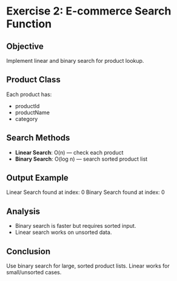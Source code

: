 # Exercise 2: E-commerce Search Function

## Objective
Implement linear and binary search for product lookup.

## Product Class
Each product has:
- productId
- productName
- category

## Search Methods
- **Linear Search**: O(n) — check each product
- **Binary Search**: O(log n) — search sorted product list

## Output Example
Linear Search found at index: 0
Binary Search found at index: 0


## Analysis
- Binary search is faster but requires sorted input.
- Linear search works on unsorted data.

## Conclusion
Use binary search for large, sorted product lists. Linear works for small/unsorted cases.
